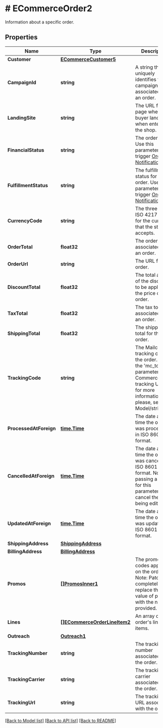 # # ECommerceOrder2
Information about a specific order.

## Properties 


Name | Type | Description | Notes
------------ | ------------- | ------------- | -------------
**Customer**| [**ECommerceCustomer5**](ECommerceCustomer5.md) |   | [optional]
**CampaignId**| **string** | A string that uniquely identifies the campaign associated with an order.  | [optional]
**LandingSite**| **string** | The URL for the page where the buyer landed when entering the shop.  | [optional]
**FinancialStatus**| **string** | The order status. Use this parameter to trigger [Order Notifications](https://mailchimp.com/developer/marketing/docs/e-commerce/#order-notifications).  | [optional]
**FulfillmentStatus**| **string** | The fulfillment status for the order. Use this parameter to trigger [Order Notifications](https://mailchimp.com/developer/marketing/docs/e-commerce/#order-notifications).  | [optional]
**CurrencyCode**| **string** | The three-letter ISO 4217 code for the currency that the store accepts.  | [optional]
**OrderTotal**| **float32** | The order total associated with an order.  | [optional]
**OrderUrl**| **string** | The URL for the order.  | [optional]
**DiscountTotal**| **float32** | The total amount of the discounts to be applied to the price of the order.  | [optional]
**TaxTotal**| **float32** | The tax total associated with an order.  | [optional]
**ShippingTotal**| **float32** | The shipping total for the order.  | [optional]
**TrackingCode**| **string** | The Mailchimp tracking code for the order. Uses the &#39;mc_tc&#39; parameter in E-Commerce tracking URLs. for more information please, see Model/string.php  | [optional]
**ProcessedAtForeign**| [**time.Time**](time.Time.md) | The date and time the order was processed in ISO 8601 format.  | [optional]
**CancelledAtForeign**| [**time.Time**](time.Time.md) | The date and time the order was cancelled in ISO 8601 format. Note: passing a value for this parameter will cancel the order being edited.  | [optional]
**UpdatedAtForeign**| [**time.Time**](time.Time.md) | The date and time the order was updated in ISO 8601 format.  | [optional]
**ShippingAddress**| [**ShippingAddress**](ShippingAddress.md) |   | [optional]
**BillingAddress**| [**BillingAddress**](BillingAddress.md) |   | [optional]
**Promos**| [**[]PromosInner1**](PromosInner1.md) | The promo codes applied on the order. Note: Patch will completely replace the value of promos with the new one provided.  | [optional]
**Lines**| [**[]ECommerceOrderLineItem2**](ECommerceOrderLineItem2.md) | An array of the order&#39;s line items.  | [optional]
**Outreach**| [**Outreach1**](Outreach1.md) |   | [optional]
**TrackingNumber**| **string** | The tracking number associated with the order.  | [optional]
**TrackingCarrier**| **string** | The tracking carrier associated with the order.  | [optional]
**TrackingUrl**| **string** | The tracking URL associated with the order.  | [optional]


[[Back to Model list]](../../README.md#models) [[Back to API list]](../../README.md#endpoints) [[Back to README]](../../README.md)

